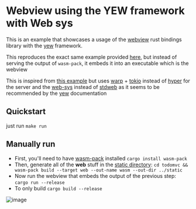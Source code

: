 # Webview using the YEW framework with Web sys

This is an example that showcases a usage of the [webview](https://github.com/Boscop/web-view) rust bindings library with the [yew](https://yew.rs/docs/en/) framework.

This reproduces the exact same example provided [here](https://github.com/yewstack/yew/tree/v0.17/examples/todomvc), but instead of serving the output of `wasm-pack`, it embeds it into an executable which is the webview

This is inspired from [this example](https://github.com/Extrawurst/rust-webview-todomvc-yew) but uses [warp](https://github.com/seanmonstar/warp) + [tokio](https://github.com/tokio-rs/tokio) instead of [hyper](https://github.com/hyperium/hyper) for the server and the [web-sys](https://docs.rs/web-sys/0.3.47/web_sys/) instead of [stdweb](https://docs.rs/stdweb/0.4.20/stdweb/) as it seems to be recommended by the [yew](https://yew.rs/docs/en/getting-started/choose-web-library) documentation

## Quickstart

just run `make run`

## Manually run

- First, you'll need to have [wasm-pack](https://github.com/rustwasm/wasm-pack) installed `cargo install wasm-pack`
- Then, generate all of the **web** stuff in the [static directory](static): `cd todomvc && wasm-pack build --target web --out-name wasm --out-dir ../static`
- Now run the webview that embeds the output of the previous step: `cargo run --release`
- To only build `cargo build --release`

![image](https://imgur.com/2KaqTL8l.png)
